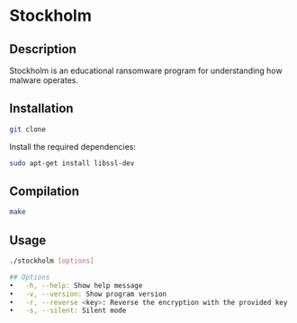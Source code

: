 # Stockholm

## Description
Stockholm is an educational ransomware program for understanding how malware operates.

## Installation
```bash
git clone
```
Install the required dependencies:
```bash
sudo apt-get install libssl-dev
```

## Compilation
```bash
make
```

## Usage
```bash
./stockholm [options]

## Options
•	-h, --help: Show help message
•	-v, --version: Show program version
•	-r, --reverse <key>: Reverse the encryption with the provided key
•	-s, --silent: Silent mode

